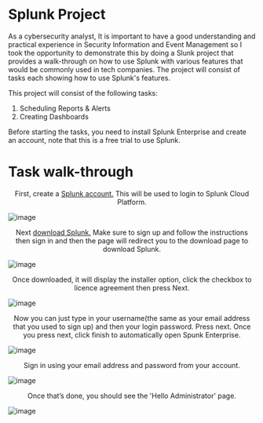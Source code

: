 <b><h1>Splunk Project</h1></b>

As a cybersecurity analyst, It is important to have a good understanding and practical experience in Security Information and Event Management so I took the opportunity to demonstrate this by doing a Slunk project that provides a walk-through on how to use Splunk with various features that would be commonly used in tech companies. The project will consist of tasks each showing how to use Splunk's features.

This project will consist of the following tasks:

<ol>
  <li>Scheduling Reports & Alerts</li>
  <li>Creating Dashboards</li>
</ol>

Before starting the tasks, you need to install Splunk Enterprise and create an account, note that this is a free trial to use Splunk.


<b><h1>Task walk-through</h1></b>

<p align="center">First, create a <a href="https://www.splunk.com/en_us/download/splunk-enterprise.html">Splunk account.</a> This will be used to login to Splunk Cloud Platform.</p>

![image](https://github.com/user-attachments/assets/b50ac28c-c68c-4ee6-810d-31babd51d3f1)



<p align="center">Next <a href="https://www.splunk.com/en_us/download/splunk-enterprise.html">download Splunk.</a> Make sure to sign up and follow the instructions then sign in and then the page will redirect you to the download page to download Splunk.</p>

![image](https://github.com/user-attachments/assets/4652724f-6726-428d-ba3b-fe777df0bce4)


<p align="center">Once downloaded, it will display the installer option, click the checkbox to licence agreement then press Next.</p>

![image](https://github.com/user-attachments/assets/adaed98a-459d-4194-b105-133dbfed2054)

<p align="center">Now you can just type in your username(the same as your email address that you used to sign up) and then your login password. Press next. Once you press next, click finish to automatically open Spunk Enterprise.</p> 

![image](https://github.com/user-attachments/assets/862074f4-3ece-4024-b4c8-fcc1885a5894)



<p align="center">Sign in using your email address and password from your account.</p>

![image](https://github.com/user-attachments/assets/7508a537-ae3b-4680-8f5f-9c46f84e5f18)

<p align="center">Once that’s done, you should see the 'Hello Administrator' page.</p>

![image](https://github.com/user-attachments/assets/c5714662-42bf-4741-89d9-61402fde0070)

